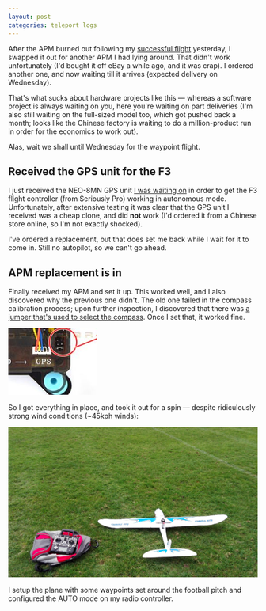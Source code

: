 ```yaml
---
layout: post
categories: teleport logs
---
```


After the APM burned out following my [successful flight](/teleport/logs/mini-flight-take-4) yesterday, I swapped it out for another APM I had lying around. That didn't work unfortunately (I'd bought it off eBay a while ago, and it was crap). I ordered another one, and now waiting till it arrives (expected delivery on Wednesday).

That's what sucks about hardware projects like this &mdash; whereas a software project is always waiting on you, here you're waiting on part deliveries (I'm also still waiting on the full-sized model too, which got pushed back a month; looks like the Chinese factory is waiting to do a million-product run in order for the economics to work out).

Alas, wait we shall until Wednesday for the waypoint flight.

## Received the GPS unit for the F3
I just received the NEO-8MN GPS unit [I was waiting on](/teleport/logs/build-the-plane-again/#the-autopilot) in order to get the F3 flight controller (from Seriously Pro) working in autonomous mode. Unfortunately, after extensive testing it was clear that the GPS unit I received was a cheap clone, and did **not** work (I'd ordered it from a Chinese store online, so I'm not exactly shocked).

I've ordered a replacement, but that does set me back while I wait for it to come in. Still no autopilot, so we can't go ahead.

## APM replacement is in
Finally received my APM and set it up. This worked well, and I also discovered why the previous one didn't. The old one failed in the compass calibration process; upon further inspection, I discovered that there was [a jumper that's used to select the compass](https://www.unmannedtechshop.co.uk/ardupilot-apm-2-8-flight-controller-board/). Once I set that, it worked fine.

![APM jumper](/assets/projects/teleport/apm-internal-compass.jpg)

So I got everything in place, and took it out for a spin &mdash; despite ridiculously strong wind conditions (~45kph winds):

![AXN ready to go](/assets/projects/teleport/take-5-ready-to-go.png)

I setup the plane with some waypoints set around the football pitch and configured the AUTO mode on my radio controller. 
